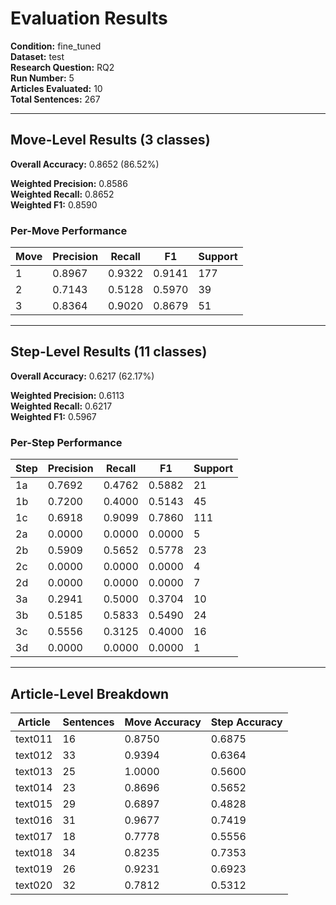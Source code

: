 # Evaluation Results

**Condition:** fine_tuned  
**Dataset:** test  
**Research Question:** RQ2  
**Run Number:** 5  
**Articles Evaluated:** 10  
**Total Sentences:** 267  

---

## Move-Level Results (3 classes)

**Overall Accuracy:** 0.8652 (86.52%)  

**Weighted Precision:** 0.8586  
**Weighted Recall:** 0.8652  
**Weighted F1:** 0.8590  

### Per-Move Performance

| Move | Precision | Recall | F1 | Support |
|------|-----------|--------|----|---------|
| 1 | 0.8967 | 0.9322 | 0.9141 | 177 |
| 2 | 0.7143 | 0.5128 | 0.5970 | 39 |
| 3 | 0.8364 | 0.9020 | 0.8679 | 51 |

---

## Step-Level Results (11 classes)

**Overall Accuracy:** 0.6217 (62.17%)  

**Weighted Precision:** 0.6113  
**Weighted Recall:** 0.6217  
**Weighted F1:** 0.5967  

### Per-Step Performance

| Step | Precision | Recall | F1 | Support |
|------|-----------|--------|----|---------|
| 1a | 0.7692 | 0.4762 | 0.5882 | 21 |
| 1b | 0.7200 | 0.4000 | 0.5143 | 45 |
| 1c | 0.6918 | 0.9099 | 0.7860 | 111 |
| 2a | 0.0000 | 0.0000 | 0.0000 | 5 |
| 2b | 0.5909 | 0.5652 | 0.5778 | 23 |
| 2c | 0.0000 | 0.0000 | 0.0000 | 4 |
| 2d | 0.0000 | 0.0000 | 0.0000 | 7 |
| 3a | 0.2941 | 0.5000 | 0.3704 | 10 |
| 3b | 0.5185 | 0.5833 | 0.5490 | 24 |
| 3c | 0.5556 | 0.3125 | 0.4000 | 16 |
| 3d | 0.0000 | 0.0000 | 0.0000 | 1 |

---

## Article-Level Breakdown

| Article | Sentences | Move Accuracy | Step Accuracy |
|---------|-----------|---------------|---------------|
| text011 | 16 | 0.8750 | 0.6875 |
| text012 | 33 | 0.9394 | 0.6364 |
| text013 | 25 | 1.0000 | 0.5600 |
| text014 | 23 | 0.8696 | 0.5652 |
| text015 | 29 | 0.6897 | 0.4828 |
| text016 | 31 | 0.9677 | 0.7419 |
| text017 | 18 | 0.7778 | 0.5556 |
| text018 | 34 | 0.8235 | 0.7353 |
| text019 | 26 | 0.9231 | 0.6923 |
| text020 | 32 | 0.7812 | 0.5312 |
